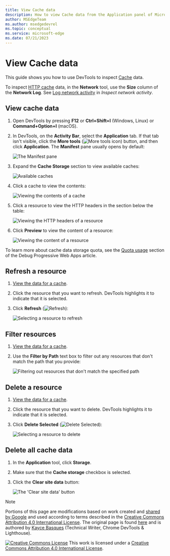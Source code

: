 ```yaml
---
title: View Cache data
description: How to view Cache data from the Application panel of Microsoft Edge DevTools.
author: MSEdgeTeam
ms.author: msedgedevrel
ms.topic: conceptual
ms.service: microsoft-edge
ms.date: 07/21/2023
---
```

<!-- Copyright Kayce Basques

   Licensed under the Apache License, Version 2.0 (the "License");
   you may not use this file except in compliance with the License.
   You may obtain a copy of the License at

       https://www.apache.org/licenses/LICENSE-2.0

   Unless required by applicable law or agreed to in writing, software
   distributed under the License is distributed on an "AS IS" BASIS,
   WITHOUT WARRANTIES OR CONDITIONS OF ANY KIND, either express or implied.
   See the License for the specific language governing permissions and
   limitations under the License.  -->
# View Cache data

This guide shows you how to use DevTools to inspect [Cache](https://developer.mozilla.org/docs/Web/API/Cache) data.

To inspect [HTTP cache](https://developer.mozilla.org/docs/Web/HTTP/Caching) data, in the **Network** tool, use the **Size** column of the **Network Log**.  See [Log network activity](../network/index.md#log-network-activity) in _Inspect network activity_.


<!-- ====================================================================== -->
## View cache data

1. Open DevTools by pressing **F12** or **Ctrl+Shift+I** (Windows, Linux) or **Command+Option+I** (macOS).

1. In DevTools, on the **Activity Bar**, select the **Application** tab.  If that tab isn't visible, click the **More tools** (![More tools icon](./cache-images/more-tools-icon.png)) button, and then click **Application**. The **Manifest** pane usually opens by default:

   ![The Manifest pane](./cache-images/storage-application-manifest.png)

1. Expand the **Cache Storage** section to view available caches:

   ![Available caches](./cache-images/storage-application-cache-storage.png)

1. Click a cache to view the contents:

   ![Viewing the contents of a cache](./cache-images/domain-root-headers.png)

1. Click a resource to view the HTTP headers in the section below the table:

   ![Viewing the HTTP headers of a resource](./cache-images/index-headers.png)

1. Click **Preview** to view the content of a resource:

   ![Viewing the content of a resource](./cache-images/domain-js-preview.png)

To learn more about cache data storage quota, see the [Quota usage](../progressive-web-apps/index.md#quota-usage) section of the Debug Progressive Web Apps article.


<!-- ====================================================================== -->
## Refresh a resource

1. [View the data for a cache](#view-cache-data).

1. Click the resource that you want to refresh. DevTools highlights it to indicate that it is selected.

1. Click **Refresh** (![Refresh](./cache-images/refresh-icon.png)):

   ![Selecting a resource to refresh](./cache-images/domain-refresh.png)


<!-- ====================================================================== -->
## Filter resources

1. [View the data for a cache](#view-cache-data).

1. Use the **Filter by Path** text box to filter out any resources that don't match the path that you provide:

   ![Filtering out resources that don't match the specified path](./cache-images/filter.png)


<!-- ====================================================================== -->
## Delete a resource

1. [View the data for a cache](#view-cache-data).

1. Click the resource that you want to delete.  DevTools highlights it to indicate that it is selected.

1. Click **Delete Selected** (![Delete Selected](./cache-images/delete-icon.png)):
   
   ![Selecting a resource to delete](./cache-images/delete-selected.png)


<!-- ====================================================================== -->
## Delete all cache data

1. In the **Application** tool, click **Storage**.

1. Make sure that the **Cache storage** checkbox is selected.

1. Click the **Clear site data** button:

   ![The 'Clear site data' button](./cache-images/cache-storage-checkbox-clear-site-data-button.png)


<!-- ====================================================================== -->
> [!NOTE]
> Portions of this page are modifications based on work created and [shared by Google](https://developers.google.com/terms/site-policies) and used according to terms described in the [Creative Commons Attribution 4.0 International License](https://creativecommons.org/licenses/by/4.0).
> The original page is found [here](https://developer.chrome.com/docs/devtools/storage/cache/) and is authored by [Kayce Basques](https://developers.google.com/web/resources/contributors#kayce-basques) (Technical Writer, Chrome DevTools \& Lighthouse).

[![Creative Commons License](../../media/cc-logo/88x31.png)](https://creativecommons.org/licenses/by/4.0)
This work is licensed under a [Creative Commons Attribution 4.0 International License](https://creativecommons.org/licenses/by/4.0).
